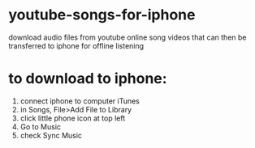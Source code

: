 # youtube-songs-for-iphone
download audio files from youtube online song videos that can then be transferred to iphone for offline listening

# to download to iphone:
1) connect iphone to computer iTunes
2) in Songs, File>Add File to Library
2) click little phone icon at top left
3) Go to Music
4) check Sync Music
